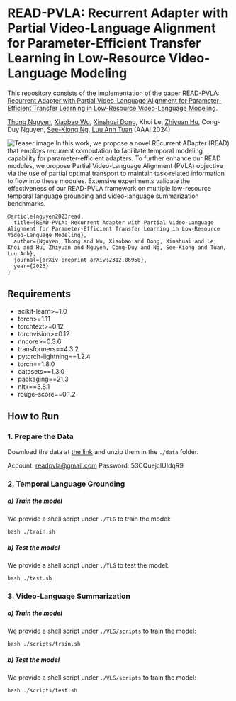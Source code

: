 # READ-PVLA: Recurrent Adapter with Partial Video-Language Alignment for Parameter-Efficient Transfer Learning in Low-Resource Video-Language Modeling

This repository consists of the implementation of the paper [READ-PVLA: Recurrent Adapter with Partial Video-Language Alignment for Parameter-Efficient Transfer Learning in Low-Resource Video-Language Modeling](https://arxiv.org/abs/2312.06950).

[Thong Nguyen](https://nguyentthong.github.io/), [Xiaobao Wu](https://bobxwu.github.io/), [Xinshuai Dong](https://dongxinshuai.github.io/), Khoi Le, [Zhiyuan Hu](https://zhiyuanhubj.github.io/), Cong-Duy Nguyen, [See-Kiong Ng](https://www.comp.nus.edu.sg/~ngsk/), [Luu Anh Tuan](https://tuanluu.github.io/) (AAAI 2024)

![Teaser image](./asset/teaser.jpg)
In this work, we propose a novel REcurrent ADapter (READ) that employs recurrent computation to facilitate temporal modeling capability for parameter-efficient adapters. To further enhance our READ modules, we propose Partial Video-Language Alignment (PVLA) objective via the use of partial optimal transport to maintain task-related information to flow into these modules. Extensive experiments validate the effectiveness of our READ-PVLA framework on multiple low-resource temporal language grounding and video-language summarization benchmarks.

```
@article{nguyen2023read,
  title={READ-PVLA: Recurrent Adapter with Partial Video-Language Alignment for Parameter-Efficient Transfer Learning in Low-Resource Video-Language Modeling},
  author={Nguyen, Thong and Wu, Xiaobao and Dong, Xinshuai and Le, Khoi and Hu, Zhiyuan and Nguyen, Cong-Duy and Ng, See-Kiong and Tuan, Luu Anh},
  journal={arXiv preprint arXiv:2312.06950},
  year={2023}
}
```

## Requirements
-   scikit-learn>=1.0
-   torch>=1.11
-   torchtext>=0.12
-   torchvision>=0.12
-   nncore>=0.3.6
-   transformers==4.3.2
-   pytorch-lightning==1.2.4
-   torch==1.8.0
-   datasets==1.3.0
-   packaging==21.3
-   nltk==3.8.1
-   rouge-score==0.1.2

## How to Run
### 1. Prepare the Data
Download the data at [the link](https://nusu-my.sharepoint.com/:f:/g/personal/e0998147_u_nus_edu/ElFzz8O_vM5Okm0UZNg19gkBVYLDnPXruaJ6nmCv0eSyHA) and unzip them in the `./data` folder.

Account: readpvla@gmail.com
Password: 53CQuejcIUIdqR9

### 2. Temporal Language Grounding
##### a) Train the model

We provide a shell script under `./TLG` to train the model:
```
bash ./train.sh
```
##### b) Test the model
We provide a shell script under `./TLG` to test the model:
```
bash ./test.sh
```

### 3. Video-Language Summarization
##### a) Train the model

We provide a shell script under `./VLS/scripts` to train the model:
```
bash ./scripts/train.sh
```

##### b) Test the model
We provide a shell script under `./VLS/scripts` to train the model:
```
bash ./scripts/test.sh
```
